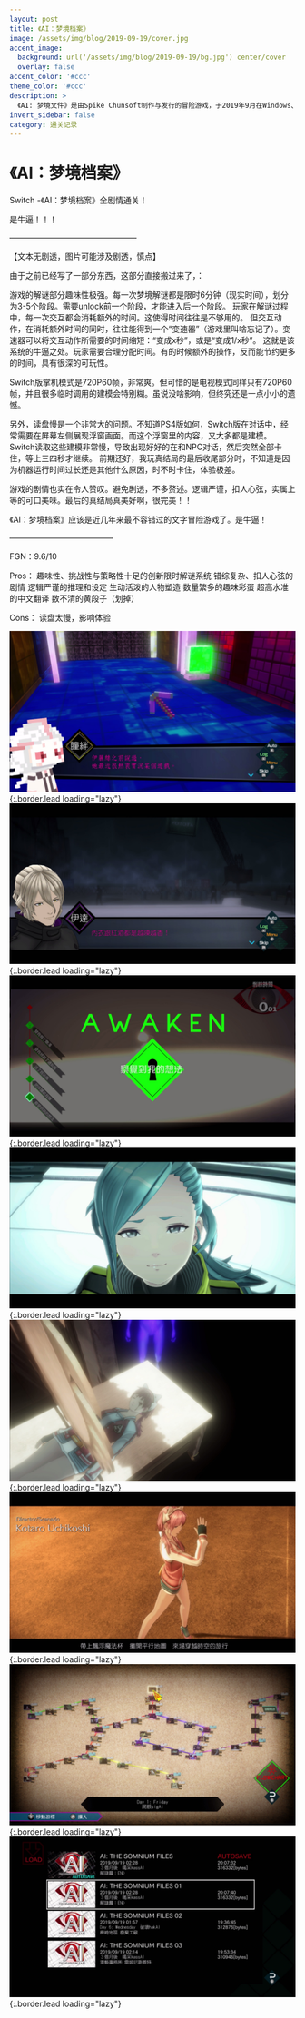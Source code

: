 ```yaml
---
layout: post
title: 《AI：梦境档案》
image: /assets/img/blog/2019-09-19/cover.jpg
accent_image: 
  background: url('/assets/img/blog/2019-09-19/bg.jpg') center/cover
  overlay: false
accent_color: '#ccc'
theme_color: '#ccc'
description: >
  《AI: 梦境文件》是由Spike Chunsoft制作与发行的冒险游戏，于2019年9月在Windows、PlayStation 4与任天堂Switch平台推出。 游戏以现代东京做为舞台，扮演一位特殊搜查班的年轻警官，凭借著特殊技术在现实与梦境之中进行调查，以解开隐藏在神秘杀人事件背后的真相。
invert_sidebar: false
category: 通关记录
---
```


# 《AI：梦境档案》

Switch -《AI：梦境档案》全剧情通关！

是牛逼！！！

————————————————

【文本无剧透，图片可能涉及剧透，慎点】

由于之前已经写了一部分东西，这部分直接搬过来了，：

游戏的解谜部分趣味性极强。每一次梦境解谜都是限时6分钟（现实时间），划分为3-5个阶段。需要unlock前一个阶段，才能进入后一个阶段。
玩家在解谜过程中，每一次交互都会消耗额外的时间。这使得时间往往是不够用的。
但交互动作，在消耗额外时间的同时，往往能得到一个“变速器”（游戏里叫啥忘记了）。变速器可以将交互动作所需要的时间缩短：“变成x秒”，或是“变成1/x秒”。
这就是该系统的牛逼之处。玩家需要合理分配时间。有的时候额外的操作，反而能节约更多的时间，具有很深的可玩性。

Switch版掌机模式是720P60帧，非常爽。但可惜的是电视模式同样只有720P60帧，并且很多临时调用的建模会特别糊。虽说没啥影响，但终究还是一点小小的遗憾。

另外，读盘慢是一个非常大的问题。不知道PS4版如何，Switch版在对话中，经常需要在屏幕左侧展现浮窗画面。而这个浮窗里的内容，又大多都是建模。
Switch读取这些建模非常慢，导致出现好好的在和NPC对话，然后突然全部卡住，等上三四秒才继续。
前期还好，我玩真结局的最后收尾部分时，不知道是因为机器运行时间过长还是其他什么原因，时不时卡住，体验极差。

游戏的剧情也实在令人赞叹。避免剧透，不多赘述。逻辑严谨，扣人心弦，实属上等的可口美味。最后的真结局真美好啊，很完美！！

《AI：梦境档案》应该是近几年来最不容错过的文字冒险游戏了。是牛逼！

—————————————

FGN：9.6/10

Pros：
趣味性、挑战性与策略性十足的创新限时解谜系统
错综复杂、扣人心弦的剧情
逻辑严谨的推理和设定
生动活泼的人物塑造
数量繁多的趣味彩蛋
超高水准的中文翻译
数不清的黄段子（划掉）

Cons：
读盘太慢，影响体验

![](/assets/img/blog/2019-09-19/1.jpg){:.border.lead loading="lazy"}
![](/assets/img/blog/2019-09-19/2.jpg){:.border.lead loading="lazy"}
![](/assets/img/blog/2019-09-19/3.jpg){:.border.lead loading="lazy"}
![](/assets/img/blog/2019-09-19/4.jpg){:.border.lead loading="lazy"}
![](/assets/img/blog/2019-09-19/5.jpg){:.border.lead loading="lazy"}
![](/assets/img/blog/2019-09-19/6.jpg){:.border.lead loading="lazy"}
![](/assets/img/blog/2019-09-19/7.jpg){:.border.lead loading="lazy"}
![](/assets/img/blog/2019-09-19/8.jpg){:.border.lead loading="lazy"}

